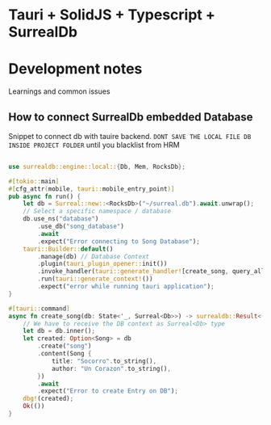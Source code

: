 # Tauri + SolidJS + Typescript + SurrealDb


# Development notes

Learnings and common issues

How to connect SurrealDb embedded Database
---
Snippet to connect db with tauire backend. `DONT SAVE THE LOCAL FILE DB INSIDE PROJECT FOLDER` until you blacklist from HRM

```rust

use surrealdb::engine::local::{Db, Mem, RocksDb};

#[tokio::main]
#[cfg_attr(mobile, tauri::mobile_entry_point)]
pub async fn run() {
    let db = Surreal::new::<RocksDb>("~/surreal.db").await.unwrap();
    // Select a specific namespace / database
    db.use_ns("database")
        .use_db("song_database")
        .await
        .expect("Error connecting to Song Database");
    tauri::Builder::default()
        .manage(db) // Database Context
        .plugin(tauri_plugin_opener::init())
        .invoke_handler(tauri::generate_handler![create_song, query_all])
        .run(tauri::generate_context!())
        .expect("error while running tauri application");
}

#[tauri::command]
async fn create_song(db: State<'_, Surreal<Db>>) -> surrealdb::Result<()> {
    // We have to receive the DB context as Surreal<Db> type
    let db = db.inner();
    let created: Option<Song> = db
        .create("song")
        .content(Song {
            title: "Socorro".to_string(),
            author: "Un Corazon".to_string(),
        })
        .await
        .expect("Error to create Entry on DB");
    dbg!(created);
    Ok(())
}
```
